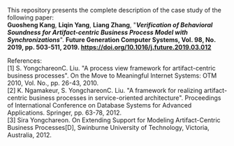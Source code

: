 This repository presents the complete description of the case study of the following paper:  
**Guosheng Kang**, **Liqin Yang**, **Liang Zhang**, "***Verification of Behavioral Soundness for Artifact-centric Business Process Model with Synchronizations***". **Future Generation Computer Systems, Vol. 98, No. 2019, pp. 503-511, 2019. https://doi.org/10.1016/j.future.2019.03.012**

References:  
[1] S. YongchareonC. Liu. "A process view framework for artifact-centric business processes". On the Move to Meaningful Internet Systems: OTM 2010, Vol. No., pp. 26-43, 2010.  
[2] K. Ngamakeur, S. YongchareonC. Liu. "A framework for realizing artifact-centric business processes in service-oriented architecture". Proceedings of International Conference on Database Systems for Advanced Applications. Springer, pp. 63-78, 2012.  
[3] Sira Yongchareon. On Extending Support for Modeling Artifact-Centric Business Processes[D], Swinburne University of Technology, Victoria, Australia, 2012.
